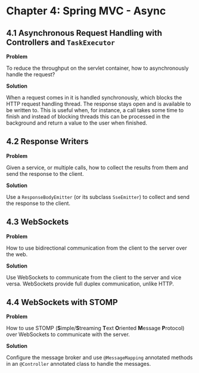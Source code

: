# Chapter 4: Spring MVC - Async

## 4.1 Asynchronous Request Handling with Controllers and `TaskExecutor`

**Problem**

To reduce the throughput on the servlet container, how to asynchronously handle the request?

**Solution**

When a request comes in it is handled synchronously, which blocks the HTTP request handling thread. The response stays open and is available to be written to. This is useful when, for instance, a call takes some time to finish and instead of blocking threads this can be processed in the background and return a value to the user when finished.

## 4.2 Response Writers

**Problem**

Given a service, or multiple calls, how to collect the results from them and send the response to the client.

**Solution**

Use a `ResponseBodyEmitter` (or its subclass `SseEmitter`) to collect and send the response to the client.

## 4.3 WebSockets

**Problem**

How to use bidirectional communication from the client to the server over the web.

**Solution**

Use WebSockets to communicate from the client to the server and vice versa. WebSockets provide full duplex communication, unlike HTTP.

## 4.4 WebSockets with STOMP

**Problem**

How to use STOMP (**S**imple/**S**treaming **T**ext **O**riented **M**essage **P**rotocol) over WebSockets to communicate with the server.

**Solution**

Configure the message broker and use `@MessageMapping` annotated methods in an `@Controller` annotated class to handle the messages.

